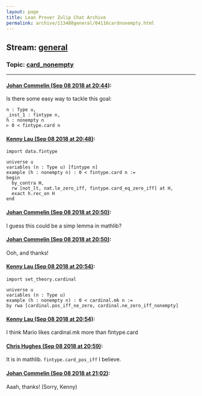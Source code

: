 ```yaml
---
layout: page
title: Lean Prover Zulip Chat Archive 
permalink: archive/113488general/04116cardnonempty.html
---
```


## Stream: [general](index.html)
### Topic: [card_nonempty](04116cardnonempty.html)

---

#### [Johan Commelin (Sep 08 2018 at 20:44)](https://leanprover.zulipchat.com/#narrow/stream/113488-general/topic/card_nonempty/near/133577651):
Is there some easy way to tackle this goal:
```lean
n : Type u,
_inst_1 : fintype n,
h : nonempty n
⊢ 0 < fintype.card n
```

#### [Kenny Lau (Sep 08 2018 at 20:48)](https://leanprover.zulipchat.com/#narrow/stream/113488-general/topic/card_nonempty/near/133577761):
```lean
import data.fintype

universe u
variables (n : Type u) [fintype n]
example (h : nonempty n) : 0 < fintype.card n :=
begin
  by_contra H,
  rw [not_lt, nat.le_zero_iff, fintype.card_eq_zero_iff] at H,
  exact h.rec_on H
end
```

#### [Johan Commelin (Sep 08 2018 at 20:50)](https://leanprover.zulipchat.com/#narrow/stream/113488-general/topic/card_nonempty/near/133577817):
I guess this could be a simp lemma in mathlib?

#### [Johan Commelin (Sep 08 2018 at 20:50)](https://leanprover.zulipchat.com/#narrow/stream/113488-general/topic/card_nonempty/near/133577822):
Ooh, and thanks!

#### [Kenny Lau (Sep 08 2018 at 20:54)](https://leanprover.zulipchat.com/#narrow/stream/113488-general/topic/card_nonempty/near/133577926):
```lean
import set_theory.cardinal

universe u
variables (n : Type u)
example (h : nonempty n) : 0 < cardinal.mk n :=
by rwa [cardinal.pos_iff_ne_zero, cardinal.ne_zero_iff_nonempty]
```

#### [Kenny Lau (Sep 08 2018 at 20:54)](https://leanprover.zulipchat.com/#narrow/stream/113488-general/topic/card_nonempty/near/133577929):
I think Mario likes cardinal.mk more than fintype.card

#### [Chris Hughes (Sep 08 2018 at 20:59)](https://leanprover.zulipchat.com/#narrow/stream/113488-general/topic/card_nonempty/near/133578072):
It is in mathlib. `fintype.card_pos_iff` I believe.

#### [Johan Commelin (Sep 08 2018 at 21:02)](https://leanprover.zulipchat.com/#narrow/stream/113488-general/topic/card_nonempty/near/133578180):
Aaah, thanks! (Sorry, Kenny)

